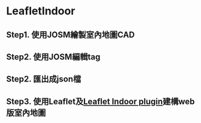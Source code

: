# LeafletIndoor
## Step1. 使用JOSM繪製室內地圖CAD
## Step2. 使用JOSM編輯tag
## Step2. 匯出成json檔
## Step3. 使用Leaflet及[Leaflet Indoor plugin](https://github.com/cbaines/leaflet-indoor)建構web版室內地圖
